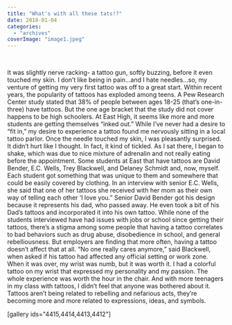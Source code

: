 ```yaml
---
title: "What's with all these tats!?"
date: 2018-01-04
categories: 
  - "archives"
coverImage: "image1.jpeg"
---
```


 

It was slightly nerve racking- a tattoo gun, softly buzzing, before it even touched my skin. I don’t like being in pain...and I hate needles...so, my venture of getting my very first tattoo was off to a great start. Within recent years, the popularity of tattoos has exploded among teens. A Pew Research Center study stated that 38% of people between ages 18-25 (that’s one-in-three) have tattoos. But the one age bracket that the study did not cover happens to be high schoolers. At East High, it seems like more and more students are getting themselves “inked out.” While I’ve never had a desire to “fit in,” my desire to experience a tattoo found me nervously sitting in a local tattoo parlor. Once the needle touched my skin, I was pleasantly surprised. It didn’t hurt like I thought. In fact, it kind of tickled. As I sat there, I began to shake, which was due to nice mixture of adrenalin and not really eating before the appointment. Some students at East that have tattoos are David Bender, E.C. Wells, Trey Blackwell, and Delaney Schmidt and, now, myself. Each student got something that was unique to them and somewhere that could be easily covered by clothing. In an interview with senior E.C. Wells, she said that one of her tattoos she received with her mom as their own way of telling each other ‘I love you.” Senior David Bender got his design because it represents his dad, who passed away. He even took a bit of his Dad’s tattoos and incorporated it into his own tattoo. While none of the students interviewed have had issues with jobs or school since getting their tattoos, there’s a stigma among some people that having a tattoo correlates to bad behaviors such as drug abuse, disobedience in school, and general rebelliousness. But employers are finding that more often, having a tattoo doesn’t affect that at all. “No one really cares anymore,” said Blackwell, when asked if his tattoo had affected any official setting or work zone. When it was over, my wrist was numb, but it was worth it. I had a colorful tattoo on my wrist that expressed my personality and my passion. The whole experience was worth the hour in the chair. And with more teenagers in my class with tattoos, I didn’t feel that anyone was bothered about it. Tattoos aren’t being related to rebelling and nefarious acts, they’re becoming more and more related to expressions, ideas, and symbols.

\[gallery ids="4415,4414,4413,4412"\]
